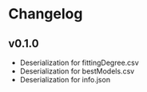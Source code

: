 # Changelog

## v0.1.0

- Deserialization for fittingDegree.csv
- Deserialization for bestModels.csv
- Deserialization for info.json
